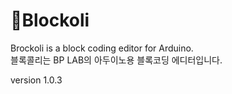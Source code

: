 # 🥦Blockoli
Brockoli is a block coding editor for Arduino.\
블록콜리는 BP LAB의 아두이노용 블록코딩 에디터입니다.

version 1.0.3